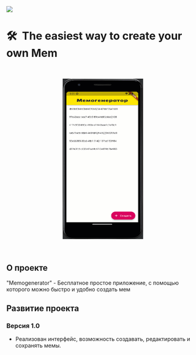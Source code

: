 [<img src="https://storage.googleapis.com/cms-storage-bucket/6a07d8a62f4308d2b854.svg"  width="150">](https://flutter.dev/)
#  🛠&nbsp;&nbsp;The easiest way to create your own Mem

<br/>
<p align="center">
  <img src="https://github.com/RNOVOSELOV/flutter_memogenerator/blob/main/resources/memogenerator.gif" width="210" height="420" />
</p>
<br/>

## О проекте

"Memogenerator" - Бесплатное простое приложение, с помощью которого можно быстро и удобно создать мем

## Развитие проекта

### Версия 1.0

- Реализован интерфейс, возможность создавать, редактировать и сохранять мемы.
